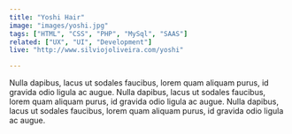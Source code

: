 ```yaml
---
title: "Yoshi Hair"
image: "images/yoshi.jpg"
tags: ["HTML", "CSS", "PHP", "MySql", "SAAS"]
related: ["UX", "UI", "Development"]
live: "http://www.silviojoliveira.com/yoshi"

---
```


Nulla dapibus, lacus ut sodales faucibus, lorem quam aliquam purus, id gravida odio ligula ac augue. Nulla dapibus, lacus ut sodales faucibus, lorem quam aliquam purus, id gravida odio ligula ac augue. Nulla dapibus, lacus ut sodales faucibus, lorem quam aliquam purus, id gravida odio ligula ac augue.

